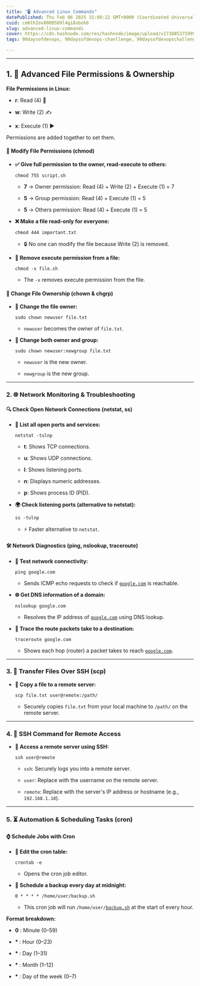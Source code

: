 ```yaml
---
title: "🖥️ Advanced Linux Commands"
datePublished: Thu Feb 06 2025 15:08:22 GMT+0000 (Coordinated Universal Time)
cuid: cm6th2ov8000509l4gi8vboh6
slug: advanced-linux-commands
cover: https://cdn.hashnode.com/res/hashnode/image/upload/v1738853759999/8997f21a-9377-4e05-8ac6-53e0dec435ff.jpeg
tags: 90daysofdevops, 90daysofdevops-chanllenge, 90daysofdevopschallenge

---
```


---

## 1\. **🔐 Advanced File Permissions & Ownership**

**File Permissions in Linux:**

* **r**: Read (4) 📖
    
* **w**: Write (2) ✍️
    
* **x**: Execute (1) ▶️
    

Permissions are added together to set them.

#### **🔧 Modify File Permissions (chmod)**

* **✅ Give full permission to the owner, read-execute to others:**
    
    ```
    chmod 755 script.sh
    ```
    
    * **7** → Owner permission: Read (4) + Write (2) + Execute (1) = 7
        
    * **5** → Group permission: Read (4) + Execute (1) = 5
        
    * **5** → Others permission: Read (4) + Execute (1) = 5
        
* **❌ Make a file read-only for everyone:**
    
    ```
    chmod 444 important.txt
    ```
    
    * 🔒 No one can modify the file because Write (2) is removed.
        
* **🚫 Remove execute permission from a file:**
    
    ```
    chmod -x file.sh
    ```
    
    * The `-x` removes execute permission from the file.
        

#### **👤 Change File Ownership (chown & chgrp)**

* **👤 Change the file owner:**
    
    ```
    sudo chown newuser file.txt
    ```
    
    * `newuser` becomes the owner of `file.txt`.
        
* **👥 Change both owner and group:**
    
    ```
    sudo chown newuser:newgroup file.txt
    ```
    
    * `newuser` is the new owner.
        
    * `newgroup` is the new group.
        

---

### 2\. **🌐 Network Monitoring & Troubleshooting**

#### **🔍 Check Open Network Connections (netstat, ss)**

* **📶 List all open ports and services:**
    
    ```
    netstat -tulnp
    ```
    
    * **t**: Shows TCP connections.
        
    * **u**: Shows UDP connections.
        
    * **l**: Shows listening ports.
        
    * **n**: Displays numeric addresses.
        
    * **p**: Shows process ID (PID).
        
* **🌍 Check listening ports (alternative to netstat):**
    
    ```
    ss -tulnp
    ```
    
    * ⚡ Faster alternative to `netstat`.
        

#### **🛠️ Network Diagnostics (ping, nslookup, traceroute)**

* **🔄 Test network connectivity:**
    
    ```
    ping google.com
    ```
    
    * Sends ICMP echo requests to check if [`google.com`](http://google.com) is reachable.
        
* **🌐 Get DNS information of a domain:**
    
    ```
    nslookup google.com
    ```
    
    * Resolves the IP address of [`google.com`](http://google.com) using DNS lookup.
        
* **🏃 Trace the route packets take to a destination:**
    
    ```
    traceroute google.com
    ```
    
    * Shows each hop (router) a packet takes to reach [`google.com`](http://google.com).
        

---

### 3\. **💽 Transfer Files Over SSH (scp)**

* **📂 Copy a file to a remote server:**
    
    ```
    scp file.txt user@remote:/path/
    ```
    
    * Securely copies `file.txt` from your local machine to `/path/` on the remote server.
        

---

### 4\. **🔑 SSH Command for Remote Access**

* **🚀 Access a remote server using SSH:**
    
    ```plaintext
    ssh user@remote
    ```
    
    * `ssh`: Securely logs you into a remote server.
        
    * `user`: Replace with the username on the remote server.
        
    * `remote`: Replace with the server's IP address or hostname (e.g., `192.168.1.10`).
        

---

### 5\. **⏳ Automation & Scheduling Tasks (cron)**

#### **⌚ Schedule Jobs with Cron**

* **📝 Edit the cron table:**
    
    ```
    crontab -e
    ```
    
    * Opens the cron job editor.
        
* **💾 Schedule a backup every day at midnight:**
    
    ```
    0 * * * * /home/user/backup.sh
    ```
    
    * This cron job will run `/home/user/`[`backup.sh`](http://backup.sh) at the start of every hour.
        

**Format breakdown:**

* **0** : Minute (0–59)
    
* **\*** : Hour (0–23)
    
* **\*** : Day (1–31)
    
* **\*** : Month (1–12)
    
* **\*** : Day of the week (0–7)
